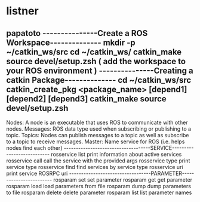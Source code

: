 # listner
papatoto
---------------Create a ROS Workspace--------------
mkdir -p ~/catkin_ws/src
cd ~/catkin_ws/
catkin_make
source devel/setup.zsh  ( add the workspace to your ROS environment )
---------------Creating a catkin Package--------------
cd ~/catkin_ws/src
catkin_create_pkg <package_name> [depend1] [depend2] [depend3]
catkin_make
source devel/setup.zsh
------------------------------------------------------------------------
Nodes: A node is an executable that uses ROS to
communicate with other nodes.
Messages: ROS data type used when subscribing or publishing to a topic.
Topics: Nodes can publish messages to a topic as well as subscribe to a
topic to receive messages.
Master: Name service for ROS (i.e. helps nodes find each other)
------------------------------------SERVICE---------------------------
rosservice list         print information about active services
rosservice call         call the service with the provided args
rosservice type         print service type
rosservice find         find services by service type
rosservice uri          print service ROSRPC uri
----------------------------------PARAMETER------------------------
rosparam set            set parameter
rosparam get            get parameter
rosparam load           load parameters from file
rosparam dump           dump parameters to file
rosparam delete         delete parameter
rosparam list           list parameter names

